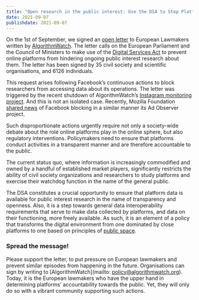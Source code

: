 ```yaml
---
title: "Open research in the public interest: Use the DSA to Stop Platforms from Suppressing Public Interest Research"
date: 2021-09-07
publishdate: 2021-09-07
---
```


On the 1st of September, we signed an [open letter](https://algorithmwatch.org/en/wp-content/uploads/2021/09/Open_Letter_to_European_Lawmakers_01.09.21-latest.pdf) to European Lawmakers written by [AlgorithmWatch](https://algorithmwatch.org/en/). The letter calls on the European Parliament and the Council of Ministers to make use of the [Digital Services Act](https://eur-lex.europa.eu/legal-content/en/TXT/?uri=COM:2020:825:FIN) to prevent online platforms from hindering ongoing public interest research about them. The letter has been signed by 35 civil society and scientific organisations, and 6126 individuals.

This request arises following Facebook’s continuous actions to block researchers from accessing data about its operations. The letter was triggered by the recent shutdown of AlgorithmWatch’s [Instagram monitoring project](https://algorithmwatch.org/en/monitoring-instagram/). And this is not an isolated case. Recently, Mozilla Foundation [shared news](https://blog.mozilla.org/en/mozilla/news/why-facebooks-claims-about-the-ad-observer-are-wrong/) of Facebook blocking in a similar manner its Ad Observer project.

Such disproportionate actions urgently require not only a society-wide debate about the role online platforms play in the online sphere, but also regulatory interventions. Policymakers need to ensure that platforms conduct activities in a transparent manner and are therefore accountable to the public.

The current status quo, where information is increasingly commodified and owned by a handful of established market players, significantly restricts the ability of civil society organizations and researchers to study platforms and exercise their watchdog function in the name of the general public. 

The DSA constitutes a crucial opportunity to ensure that platform data is available for public interest research in the name of transparency and openness. Also, it is a step towards general data interoperability requirements that serve to make data collected by platforms, and data on their functioning, more freely available. As such, it is an element of a policy that transforms the digital environment from one dominated by close platforms to one based on principles of [public space](http://sdeps.eu/).

### Spread the message!

Please support the letter, to put pressure on European lawmakers and prevent similar episodes from happening in the future. Organisations can sign by writing to [AlgorithmWatch](mailto: policy@algorithmwatch.org). Today, it is the European lawmakers who have the upper hand in determining platforms’ accountability towards the public. Yet, they will only do so with a vibrant community supporting such actions. 
